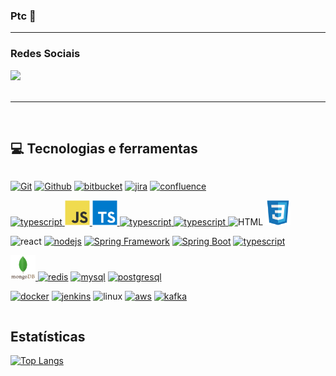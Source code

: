 ### Ptc 👋

---
### Redes Sociais

<a href="https://www.linkedin.com/in/patric-maffi-6094a82a/"><img src="https://img.shields.io/badge/LinkedIn-0077B5?style=for-the-badge&logo=linkedin&logoColor=white"/></a>
<br/>
<br/>

---

<br/>


## 💻 Tecnologias e ferramentas
<div style="display: inline-block">

<a href="https://git-scm.com"> <img alt="Git" height="40" width="40" src="https://cdn.jsdelivr.net/gh/devicons/devicon/icons/git/git-original.svg"></a>
<a href="https://github.com"><img alt="Github" height="40" width="40" src="https://img.icons8.com/glyph-neue/64/FFFFFF/github.png"></a>
<a href="https://bitbucket.org" target="_blank"><img src="https://cdn.jsdelivr.net/gh/devicons/devicon/icons/bitbucket/bitbucket-original.svg" alt="bitbucket" width="40" height="40"/></a>
<a href="https://www.atlassian.com/br/software/jira" target="_blank"><img src="https://cdn.jsdelivr.net/gh/devicons/devicon/icons/jira/jira-original.svg" alt="jira" width="40" height="40"/></a>
<a href="https://www.atlassian.com/br/software/confluence" target="_blank"><img src="https://cdn.jsdelivr.net/gh/devicons/devicon/icons/confluence/confluence-original.svg" alt="confluence" width="40" height="40"/></a>

<a href="https://www.java.com/" target="_blank"> <img src="https://th.bing.com/th/id/R.93bfde6810fd1bf6dc7d14cc7471e176?rik=1uby5G9Hvnv7RA&riu=http%3a%2f%2fdis.um.es%2f~lopezquesada%2fdocumentos%2fIES_1314%2fIAW%2fcurso%2fUT3%2fjava%2fjava3%2fimages%2fjava.png&ehk=%2fsNk3Dh3jISLm7TJcgQoS8bw16ZVfCsxT1EfZNYfnfE%3d&risl=&pid=ImgRaw&r=0" alt="typescript" width="40" height="40"/> </a>
<a href="https://developer.mozilla.org/en-US/docs/Web/JavaScript" target="_blank"> <img src="https://raw.githubusercontent.com/devicons/devicon/master/icons/javascript/javascript-original.svg" alt="javascript" width="40" height="40"/> </a>
<a href="https://www.typescriptlang.org/" target="_blank"> <img src="https://raw.githubusercontent.com/devicons/devicon/master/icons/typescript/typescript-original.svg" alt="typescript" width="40" height="40"/> </a>
<a href="https://www.typescriptlang.org/" target="_blank"> <img src="https://www.polform.eu/wp-content/uploads/2017/11/c.png" alt="typescript" width="40" height="40"/> </a>
<a href="https://kotlinlang.org/" target="_blank"> <img src="https://cdn.freebiesupply.com/logos/thumbs/2x/kotlin-1-logo.png" alt="typescript" width="40" height="40"/> </a>
<img alt="HTML" height="40" width="40" src="https://cdn.jsdelivr.net/gh/devicons/devicon/icons/html5/html5-original.svg">
<img alt="CSS" height="40" width="40" src="https://raw.githubusercontent.com/devicons/devicon/master/icons/css3/css3-original.svg">
  
<img src="https://cdn.jsdelivr.net/gh/devicons/devicon/icons/react/react-original.svg" alt="react" width="40" height="40"/>
<a href="https://nodejs.org/en/" target="_blank"><img src="https://cdn.jsdelivr.net/gh/devicons/devicon/icons/nodejs/nodejs-original.svg" alt="nodejs" width="40" height="40"/></a>
<a href="https://spring.io/projects/spring-framework" target="_blank"><img src="https://th.bing.com/th/id/OIP.btlfb5DGJnJIpXONXTSDggAAAA" alt="Spring Framework" width="40" height="40"/></a>
<a href="https://spring.io/projects/spring-boot" target="_blank"><img src="https://th.bing.com/th/id/OIP.WsiFyl7pjfcCW8lf7-u78gAAAA?w=175&h=180&c=7&r=0&o=5&pid=1.7" alt="Spring Boot" width="40" height="40"/></a>  
<a href="https://nestjs.com" target="_blank">
<img src="https://d33wubrfki0l68.cloudfront.net/e937e774cbbe23635999615ad5d7732decad182a/26072/logo-small.ede75a6b.svg" alt="typescript" width="40" height="40"/></a>

<a href="https://www.mongodb.com/" target="_blank"> <img src="https://raw.githubusercontent.com/devicons/devicon/master/icons/mongodb/mongodb-original-wordmark.svg" alt="mongodb" width="40" height="40"/> </a> 
<a href="https://redis.io" target="_blank"><img src="https://cdn.jsdelivr.net/gh/devicons/devicon/icons/redis/redis-original.svg" alt="redis" width="40" height="40"/></a>
<a href="https://www.mysql.com
" target="_blank"><img src="https://cdn.jsdelivr.net/gh/devicons/devicon/icons/mysql/mysql-original.svg" alt="mysql" width="40" height="40"/></a>
<a href="https://www.postgresql.org" target="_blank"><img src="https://cdn.jsdelivr.net/gh/devicons/devicon/icons/postgresql/postgresql-original.svg" alt="postgresql" width="40" height="40"/></a>

<a href="https://www.docker.com" target="_blank"><img src="https://cdn.jsdelivr.net/gh/devicons/devicon/icons/docker/docker-original.svg" alt="docker" width="40" height="40"/></a>
<a href="https://www.jenkins.io" target="_blank"><img src="https://cdn.jsdelivr.net/gh/devicons/devicon/icons/jenkins/jenkins-original.svg" alt="jenkins" width="40" height="40"/></a>
<img src="https://cdn.jsdelivr.net/gh/devicons/devicon/icons/linux/linux-original.svg" alt="linux" width="40" height="40"/>
<a href="https://aws.amazon.com/" target="_blank"><img src="https://lavca.org/app/uploads/2019/10/aws-logo-square.png" alt="aws" width="40" height="40"/></a>
<a href=https://kafka.apache.org/ target="_blank"><img src="https://th.bing.com/th/id/OIP.ysjLvf3gnrEEDlohSH_PFQHaIE?w=159&h=180&c=7&r=0&o=5&pid=1.7" alt="kafka" width="40" height="40"/></a>  
</div>

## Estatísticas

[![Top Langs](https://github-readme-stats-git-masterrstaa-rickstaa.vercel.app/api/top-langs/?username=patricmaffi&layout=compact)](https://github.com/patricmaffi)
